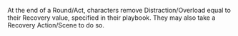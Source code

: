 At the end of a Round/Act, characters remove Distraction/Overload equal to their Recovery value, specified in their playbook. They may also take a Recovery Action/Scene to do so.